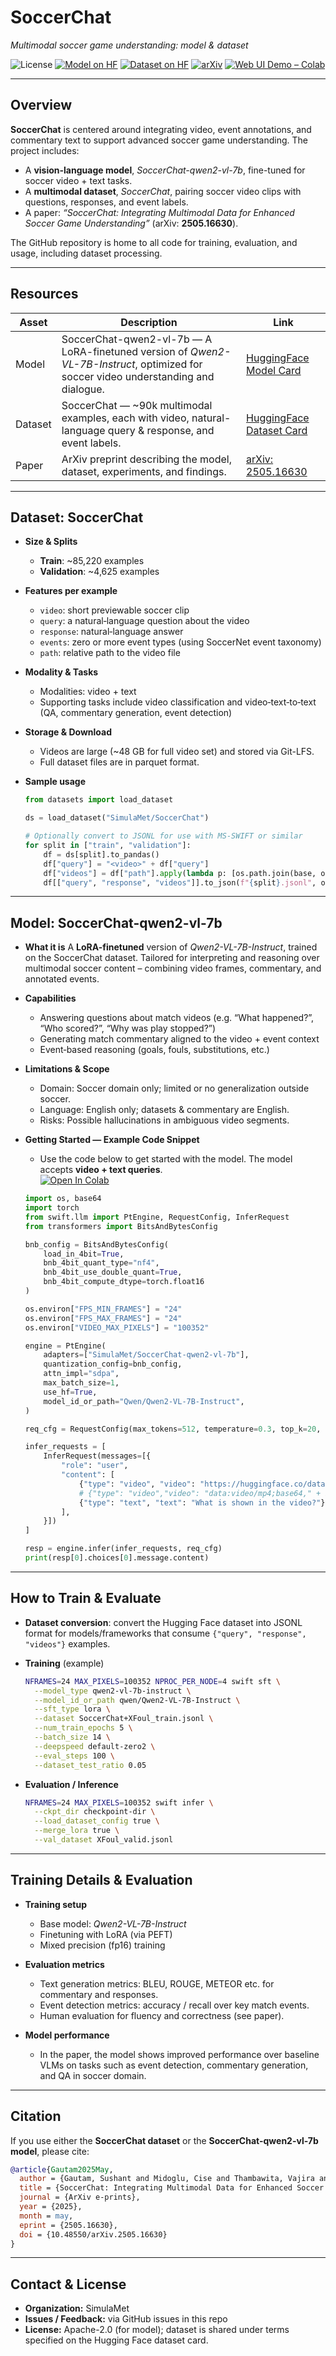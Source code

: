 # SoccerChat
*Multimodal soccer game understanding: model & dataset*

![License](https://img.shields.io/badge/License-Apache_2.0-blue.svg)
[![Model on HF](https://img.shields.io/badge/HuggingFace-Model-yellow)](https://huggingface.co/SimulaMet/SoccerChat-qwen2-vl-7b)
[![Dataset on HF](https://img.shields.io/badge/HuggingFace-Dataset-orange)](https://huggingface.co/datasets/SimulaMet/SoccerChat)
[![arXiv](https://img.shields.io/badge/arXiv-2505.16630-b31b1b.svg)](https://arxiv.org/abs/2505.16630)
[![Web UI Demo – Colab](https://img.shields.io/badge/Web%20UI%20Demo-Colab-ffa500?logo=googlecolab&logoColor=white)](https://colab.research.google.com/github/Simula/SoccerChat/blob/main/notebooks/WebUI.ipynb)

---

## Overview

**SoccerChat** is centered around integrating video, event annotations, and commentary text to support advanced soccer game understanding. The project includes:

* A **vision-language model**, *SoccerChat-qwen2-vl-7b*, fine-tuned for soccer video + text tasks.
* A **multimodal dataset**, *SoccerChat*, pairing soccer video clips with questions, responses, and event labels.
* A paper: *“SoccerChat: Integrating Multimodal Data for Enhanced Soccer Game Understanding”* (arXiv: **2505.16630**).

The GitHub repository is home to all code for training, evaluation, and usage, including dataset processing.

---

## Resources

| Asset   | Description                                                                                                                         | Link                                                                                                  |
| ------- | ----------------------------------------------------------------------------------------------------------------------------------- | ----------------------------------------------------------------------------------------------------- |
| Model   | SoccerChat-qwen2-vl-7b — A LoRA-finetuned version of *Qwen2-VL-7B-Instruct*, optimized for soccer video understanding and dialogue. | [HuggingFace Model Card](https://huggingface.co/SimulaMet/SoccerChat-qwen2-vl-7b) |
| Dataset | SoccerChat — \~90k multimodal examples, each with video, natural-language query & response, and event labels.                       | [HuggingFace Dataset Card](https://huggingface.co/datasets/SimulaMet/SoccerChat)  |
| Paper   | ArXiv preprint describing the model, dataset, experiments, and findings.                                                            | [arXiv: 2505.16630](https://arxiv.org/abs/2505.16630)                                                 |

---

## Dataset: SoccerChat

* **Size & Splits**

  * **Train**: \~85,220 examples
  * **Validation**: \~4,625 examples

* **Features per example**

  * `video`: short previewable soccer clip
  * `query`: a natural‐language question about the video
  * `response`: natural‐language answer
  * `events`: zero or more event types (using SoccerNet event taxonomy)
  * `path`: relative path to the video file

* **Modality & Tasks**

  * Modalities: video + text
  * Supporting tasks include video classification and video‐text‐to‐text (QA, commentary generation, event detection)

* **Storage & Download**

  * Videos are large (\~48 GB for full video set) and stored via Git-LFS.
  * Full dataset files are in parquet format.

* **Sample usage**

  ```python
  from datasets import load_dataset

  ds = load_dataset("SimulaMet/SoccerChat")

  # Optionally convert to JSONL for use with MS-SWIFT or similar
  for split in ["train", "validation"]:
      df = ds[split].to_pandas()
      df["query"] = "<video>" + df["query"]
      df["videos"] = df["path"].apply(lambda p: [os.path.join(base, os.path.basename(p))])
      df[["query", "response", "videos"]].to_json(f"{split}.jsonl", orient="records", lines=True)
  ```

---

## Model: SoccerChat-qwen2-vl-7b

* **What it is**
  A **LoRA-finetuned** version of *Qwen2-VL-7B-Instruct*, trained on the SoccerChat dataset. Tailored for interpreting and reasoning over multimodal soccer content – combining video frames, commentary, and annotated events.

* **Capabilities**

  * Answering questions about match videos (e.g. “What happened?”, “Who scored?”, “Why was play stopped?”)
  * Generating match commentary aligned to the video + event context
  * Event‐based reasoning (goals, fouls, substitutions, etc.)

* **Limitations & Scope**

  * Domain: Soccer domain only; limited or no generalization outside soccer.
  * Language: English only; datasets & commentary are English.
  * Risks: Possible hallucinations in ambiguous video segments.

* **Getting Started — Example Code Snippet**

  * Use the code below to get started with the model.
  The model accepts **video + text queries**.  
  [![Open In Colab](https://colab.research.google.com/assets/colab-badge.svg)](https://colab.research.google.com/github/Simula/SoccerChat/blob/main/notebooks/usage.ipynb)


  ```python
  import os, base64
  import torch
  from swift.llm import PtEngine, RequestConfig, InferRequest
  from transformers import BitsAndBytesConfig

  bnb_config = BitsAndBytesConfig(
      load_in_4bit=True,
      bnb_4bit_quant_type="nf4",
      bnb_4bit_use_double_quant=True,
      bnb_4bit_compute_dtype=torch.float16
  )

  os.environ["FPS_MIN_FRAMES"] = "24"
  os.environ["FPS_MAX_FRAMES"] = "24"
  os.environ["VIDEO_MAX_PIXELS"] = "100352"

  engine = PtEngine(
      adapters=["SimulaMet/SoccerChat-qwen2-vl-7b"],
      quantization_config=bnb_config,
      attn_impl="sdpa",
      max_batch_size=1,
      use_hf=True,
      model_id_or_path="Qwen/Qwen2-VL-7B-Instruct",
  )

  req_cfg = RequestConfig(max_tokens=512, temperature=0.3, top_k=20, top_p=0.7, repetition_penalty=1.05)

  infer_requests = [
      InferRequest(messages=[{
          "role": "user",
          "content": [
              {"type": "video", "video": "https://huggingface.co/datasets/SimulaMet/SoccerChat/resolve/main/videos/MultipleEvents/100037_Shotsontarget--Balloutofplay.mp4"},
              # {"type": "video","video": "data:video/mp4;base64," + base64.b64encode(open("/localpath/video.mp4", "rb").read()).decode("utf-8")}, # for local path
              {"type": "text", "text": "What is shown in the video?"}
          ],
      }])
  ]

  resp = engine.infer(infer_requests, req_cfg)
  print(resp[0].choices[0].message.content)
  ```

---

## How to Train & Evaluate

* **Dataset conversion**: convert the Hugging Face dataset into JSONL format for models/frameworks that consume `{"query", "response", "videos"}` examples.

* **Training** (example)

  ```bash
  NFRAMES=24 MAX_PIXELS=100352 NPROC_PER_NODE=4 swift sft \
    --model_type qwen2-vl-7b-instruct \
    --model_id_or_path qwen/Qwen2-VL-7B-Instruct \
    --sft_type lora \
    --dataset SoccerChat+XFoul_train.jsonl \
    --num_train_epochs 5 \
    --batch_size 14 \
    --deepspeed default-zero2 \
    --eval_steps 100 \
    --dataset_test_ratio 0.05
  ```

* **Evaluation / Inference**

  ```bash
  NFRAMES=24 MAX_PIXELS=100352 swift infer \
    --ckpt_dir checkpoint-dir \
    --load_dataset_config true \
    --merge_lora true \
    --val_dataset XFoul_valid.jsonl
  ```

---

## Training Details & Evaluation

* **Training setup**

  * Base model: *Qwen2-VL-7B-Instruct*
  * Finetuning with LoRA (via PEFT)
  * Mixed precision (fp16) training

* **Evaluation metrics**

  * Text generation metrics: BLEU, ROUGE, METEOR etc. for commentary and responses.
  * Event detection metrics: accuracy / recall over key match events.
  * Human evaluation for fluency and correctness (see paper).

* **Model performance**

  * In the paper, the model shows improved performance over baseline VLMs on tasks such as event detection, commentary generation, and QA in soccer domain.

---

## Citation

If you use either the **SoccerChat dataset** or the **SoccerChat-qwen2-vl-7b model**, please cite:

```bibtex
@article{Gautam2025May,
  author = {Gautam, Sushant and Midoglu, Cise and Thambawita, Vajira and Riegler, Michael A. and Halvorsen, Pål and Shah, Mubarak},
  title = {SoccerChat: Integrating Multimodal Data for Enhanced Soccer Game Understanding},
  journal = {ArXiv e-prints},
  year = {2025},
  month = may,
  eprint = {2505.16630},
  doi = {10.48550/arXiv.2505.16630}
}
```

---

## Contact & License

* **Organization:** SimulaMet
* **Issues / Feedback:** via GitHub issues in this repo
* **License:** Apache-2.0 (for model); dataset is shared under terms specified on the Hugging Face dataset card.
